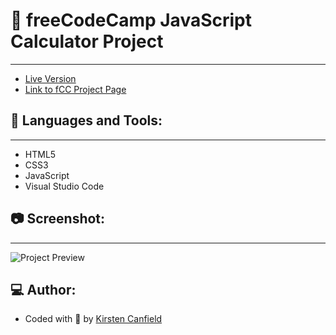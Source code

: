 # :notebook: freeCodeCamp JavaScript Calculator Project
------
+ [Live Version](https://codepen.io/chillhumanoid/full/XWYvBvX)
+ [Link to fCC Project Page](https://www.freecodecamp.org/learn/front-end-development-libraries/front-end-development-libraries-projects/build-a-javascript-calculator)

## :wrench: Languages and Tools:
------
+ HTML5
+ CSS3
+ JavaScript
+ Visual Studio Code

## :camera: Screenshot:
------
![Project Preview]()

## :computer: Author:
+ Coded with :blue_heart: by [Kirsten Canfield](https://github.com/ChillHumanoid)

 
